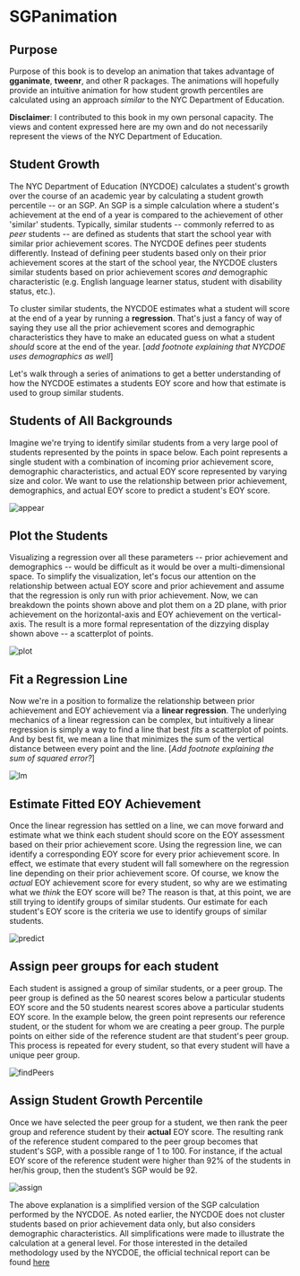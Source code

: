 SGPanimation
================

Purpose
-------

Purpose of this book is to develop an animation that takes advantage of **gganimate**, **tweenr**, and other R packages. The animations will hopefully provide an intuitive animation for how student growth percentiles are calculated using an approach *similar* to the NYC Department of Education.

**Disclaimer**: I contributed to this book in my own personal capacity. The views and content expressed here are my own and do not necessarily represent the views of the NYC Department of Education.

Student Growth
--------------

The NYC Department of Education (NYCDOE) calculates a student's growth over the course of an academic year by calculating a student growth percentile -- or an SGP. An SGP is a simple calculation where a student's achievement at the end of a year is compared to the achievement of other 'similar' students. Typically, similar students -- commonly referred to as *peer* students -- are defined as students that start the school year with similar prior achievement scores. The NYCDOE defines peer students differently. Instead of defining peer students based only on their prior achievement scores at the start of the school year, the NYCDOE clusters similar students based on prior achievement scores *and* demographic characteristic (e.g. English language learner status, student with disability status, etc.).

To cluster similar students, the NYCDOE estimates what a student will score at the end of a year by running a **regression**. That's just a fancy of way of saying they use all the prior achievement scores and demographic characteristics they have to make an educated guess on what a student *should* score at the end of the year. \[*add footnote explaining that NYCDOE uses demographics as well*\]

Let's walk through a series of animations to get a better understanding of how the NYCDOE estimates a students EOY score and how that estimate is used to group similar students.

Students of All Backgrounds
---------------------------

Imagine we're trying to identify similar students from a very large pool of students represented by the points in space below. Each point represents a single student with a combination of incoming prior achievement score, demographic characteristics, and actual EOY score represented by varying size and color. We want to use the relationship between prior achievement, demographics, and actual EOY score to predict a student's EOY score.

![appear](SGPAnimationFiles/fig-appear-.gif)

Plot the Students
-----------------

Visualizing a regression over all these parameters -- prior achievement and demographics -- would be difficult as it would be over a multi-dimensional space. To simplify the visualization, let's focus our attention on the relationship between actual EOY score and prior achievement and assume that the regression is only run with prior achievement. Now, we can breakdown the points shown above and plot them on a 2D plane, with prior achievement on the horizontal-axis and EOY achievement on the vertical-axis. The result is a more formal representation of the dizzying display shown above -- a scatterplot of points.

![plot](SGPAnimationFiles/fig-plot-.gif)

Fit a Regression Line
---------------------

Now we're in a position to formalize the relationship between prior achievement and EOY achievement via a **linear regression**. The underlying mechanics of a linear regression can be complex, but intuitively a linear regression is simply a way to find a line that best *fits* a scatterplot of points. And by best fit, we mean a line that minimizes the sum of the vertical distance between every point and the line. \[*Add footnote explaining the sum of squared error?*\]

![lm](SGPAnimationFiles/fig-lm-.gif)

Estimate Fitted EOY Achievement
-------------------------------

Once the linear regression has settled on a line, we can move forward and estimate what we think each student should score on the EOY assessment based on their prior achievement score. Using the regression line, we can identify a corresponding EOY score for every prior achievement score. In effect, we estimate that every student will fall somewhere on the regression line depending on their prior achievement score. Of course, we know the *actual* EOY achievement score for every student, so why are we estimating what we *think* the EOY score will be? The reason is that, at this point, we are still trying to identify groups of similar students. Our estimate for each student's EOY score is the criteria we use to identify groups of similar students.

![predict](SGPAnimationFiles/fig-predict-.gif)

Assign peer groups for each student
-----------------------------------

Each student is assigned a group of similar students, or a peer group. The peer group is defined as the 50 nearest scores below a particular students EOY score and the 50 students nearest scores above a particular students EOY score. In the example below, the green point represents our reference student, or the student for whom we are creating a peer group. The purple points on either side of the reference student are that student's peer group. This process is repeated for every student, so that every student will have a unique peer group.

![findPeers](SGPAnimationFiles/fig-findPeers-.gif)

Assign Student Growth Percentile
--------------------------------

Once we have selected the peer group for a student, we then rank the peer group and reference student by their **actual** EOY score. The resulting rank of the reference student compared to the peer group becomes that student's SGP, with a possible range of 1 to 100. For instance, if the actual EOY score of the reference student were higher than 92% of the students in her/his group, then the student’s SGP would be 92.

![assign](SGPAnimationFiles/fig-assign-.gif)

The above explanation is a simplified version of the SGP calculation performed by the NYCDOE. As noted earlier, the NYCDOE does not cluster students based on prior achievement data only, but also considers demographic characteristics. All simplifications were made to illustrate the calculation at a general level. For those interested in the detailed methodology used by the NYCDOE, the official technical report can be found [here](http://www.google.com)
